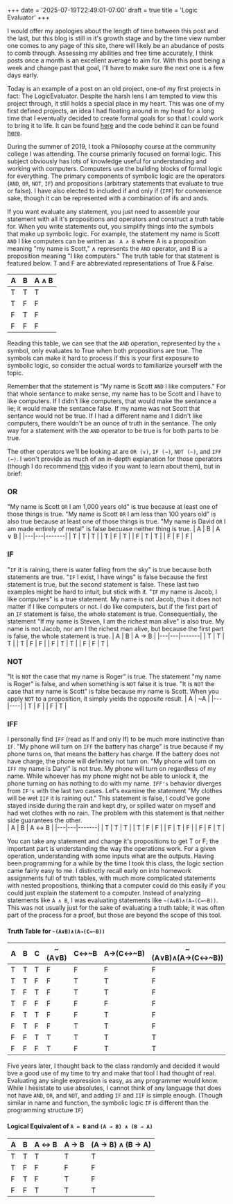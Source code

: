 +++
date = '2025-07-19T22:49:01-07:00'
draft = true
title = 'Logic Evaluator'
+++

I would offer my apologies about the length of time between this post and the last, but this blog is still in it's growth stage and by the time view number one comes to any page of this site, there will likely be an abudance of posts to comb through.  Assessing my abilities and free time accurately, I think posts once a month is an excellent average to aim for.  With this post being a week and change past that goal, I'll have to make sure the next one is a few days early.

Today is an example of a post on an old project, one-of my first projects in fact: The LogicEvaluator.  Despite the harsh lens I am tempted to view this project through, it still holds a special place in my heart.  This was one of my first defined projects, an idea I had floating around in my head for a long time that I eventually decided to create formal goals for so that I could work to bring it to life.  It can be found [here](https://scottwegley.github.io/LogicEvaluator/) and the code behind it can be found [here](https://github.com/ScottWegley/LogicEvaluator).

During the summer of 2019, I took a Philosophy course at the community college I was attending.  The course primarily focused on formal logic.  This subject obviously has lots of knowledge useful for understanding and working with computers.  Computers use the building blocks of formal logic for everything.  The primary components of symbolic logic are the operators (`AND`, `OR`, `NOT`, `IF`) and propositions (arbitrary statements that evaluate to true or false).  I have also elected to included if and only if (`IFF`) for convenience sake, though it can be represented with a combination of ifs and ands.

If you want evaluate any statement, you just need to assemble your statement with all it's propositions and operators and construct a truth table for.  When you write statements out, you simplify things into the symbols that make up symbolic logic.  For example, the statement my name is Scott `AND` I like computers can be written as ` A ∧ B` where A is a proposition meaning "my name is Scott," ∧ represents the `AND` operator, and B is a proposition meaning "I like computers."  The truth table for that statment is featured below.  T and F are abbreviated representations of True & False.

| A | B | A ∧ B |
|---|---|-------|
| T | T |   T   |
| T | F |   F   |
| F | T |   F   |
| F | F |   F   |

Reading this table, we can see that the `AND` operation, represented by the `∧` symbol, only evaluates to True when both propositions are true.  The symbols can make it hard to process if this is your first exposure to symbolic logic, so consider the actual words to familiarize yourself with the topic.  

Remember that the statement is "My name is Scott `AND` I like computers."  For that whole sentance to make sense, my name has to be Scott and I have to like computers.  If I didn't like computers, that would make the sentance a lie; it would make the sentance false.  If my name was not Scott that sentance would not be true.  If I had a different name and I didn't like computers, there wouldn't be an ounce of truth in the sentance.  The only way for a statement with the `AND` operator to be true is for both parts to be true.  

The other operators we'll be looking at are `OR (∨)`, `IF (→)`, `NOT (~)`, and `IFF (↔)`.  I won't provide as much of an in-depth explanation for those operators (though I do recommend [this]() video if you want to learn about them), but in brief: 


### OR
"My name is Scott `OR` I am 1,000 years old" is true because at least one of those things is true.  "My name is Scott `OR` I am less than 100 years old" is also true because at least one of those things is true.  "My name is David `OR` I am made entirely of metal" is false becuase neither thing is true.
| A | B | A ∨ B |
|---|---|-------|
| T | T |   T   |
| T | F |   T   |
| F | T |   T   |
| F | F |   F   |

### IF
"`IF` it is raining, there is water falling from the sky" is true because both statements are true.  "`IF` I exist, I have wings" is false because the first statement is true, but the second statement is false.  These last two examples might be hard to intuit, but stick with it.  "`IF` my name is Jacob, I like computers" is a true statement.  My name is not Jacob, thus it does not matter if I like computers or not.  I do like computers, but if the first part of an `IF` statement is false, the whole statement is true.  Consequentially, the statement "If my name is Steven, I am the richest man alive" is also true.  My name is not Jacob, nor am I the richest man alive, but because the first part is false, the whole statement is true.
| A | B | A → B |
|---|---|-------|
| T | T |   T   |
| T | F |   F   |
| F | T |   T   |
| F | F |   T   |

### NOT
"It is `NOT` the case that my name is Roger" is true.  The statement "my name is Roger" is false, and when something is `NOT` false it is true.  "It is `NOT` the case that my name is Scott" is false because my name is Scott.  When you apply `NOT` to a proposition, it simply yields the opposite result.
| A | ~A |
|---|----|
| T | F  |
| F | T  |

### IFF
I personally find `IFF` (read as If and only If) to be much more instinctive than `IF`.  "My phone will turn on `IFF` the battery has charge" is true because if my phone turns on, that means the battery has charge.  If the battery does not have charge, the phone will definitely not turn on.  "My phone will turn on `IFF` my name is Daryl" is not true.  My phone will turn on regardless of my name.  While whoever has my phone might not be able to unlock it, the phone turning on has nothing to do with my name.  `IFF's` behavior diverges from `IF's` with the last two cases.  Let's examine the statement "My clothes will be wet `IIF` it is raining out."  This statement is false, I could've gone stayed inside during the rain and kept dry, or spilled water on myself and had wet clothes with no rain.  The problem with this statement is that neither side guarantees the other.  
| A | B | A ↔ B |
|---|---|-------|
| T | T |   T   |
| T | F |   F   |
| F | T |   F   |
| F | F |   T   |

You can take any statement and change it's propositions to get T or F; the important part is understanding the way the operations work.  For a given operation, understanding with some inputs what are the outputs.  Having been programming for a while by the time I took this class, the logic section came fairly easy to me.  I distinctly recall early on into homework assignments full of truth tables, with much more complicated statements with nested propositions, thinking that a computer could do this easily if you could just explain the statement to a computer.  Instead of analyzing statements like ` A ∧ B `, I was evaluating statements like
`~(A∨B)∧(A→(C↔~B))`.  This was not usually just for the sake of evaluating a truth table; it was often part of the process for a proof, but those are beyond the scope of this tool.

#### Truth Table for `~(A∨B)∧(A→(C↔~B))`

| A | B | C | ~(A∨B) | C↔~B | A→(C↔~B) | ~(A∨B)∧(A→(C↔~B)) |
|---|---|---|--------|-------|-----------|---------------------|
| T | T | T |   F    |   F   |     F     |         F           |
| T | T | F |   F    |   T   |     T     |         F           |
| T | F | T |   F    |   T   |     T     |         F           |
| T | F | F |   F    |   F   |     F     |         F           |
| F | T | T |   F    |   F   |     T     |         F           |
| F | T | F |   F    |   T   |     T     |         F           |
| F | F | T |   T    |   T   |     T     |         T           |
| F | F | F |   T    |   F   |     T     |         T           |

Five years later, I thought back to the class randomly and decided it would bve a good use of my time to try and make that tool I had thought of real.  Evaluating any single expression is easy, as any programmer would know.  While I hesistate to use absolutes, I cannot think of any language that does not have `AND`, `OR`, and `NOT`, and adding `IF` and `IIF` is simple enough. (Though similar in name and function, the symbolic logic `IF` is different than the programming structure `IF`)

#### Logical Equivalent of `A ↔ B` and `(A → B) ∧ (B → A)`
| A | B | A ↔ B | A → B | (A → B) ∧ (B → A)|
|---|---|-------|-------|------------------|
| T | T |   T   |   T   |        T         |
| T | F |   F   |   F   |        F         |
| F | T |   F   |   T   |        F         |
| F | F |   T   |   T   |        T         |
